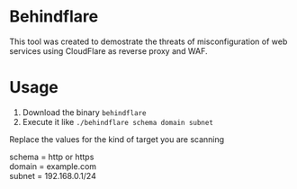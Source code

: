 # Behindflare

This tool was created to demostrate the threats of misconfiguration of web services using CloudFlare as reverse proxy and WAF.  

# Usage

1. Download the binary `behindflare`
2. Execute it like `./behindflare schema domain subnet`  

Replace the values for the kind of target you are scanning

schema = http or https  
domain = example.com  
subnet = 192.168.0.1/24  